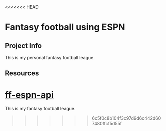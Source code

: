 <<<<<<< HEAD
# Fantasy football using ESPN

## Project Info
This is my personal fantasy football league.

## Resources
[ff-espn-api](https://github.com/cwendt94/ff-espn-api)
=======
This is my fantasy football league.
>>>>>>> 6c5f0c8b104f3c97d9d6c442d607480ffcf5d55f
